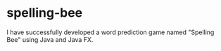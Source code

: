 # spelling-bee
I have successfully developed a word prediction game named "Spelling Bee" using Java and Java FX.
